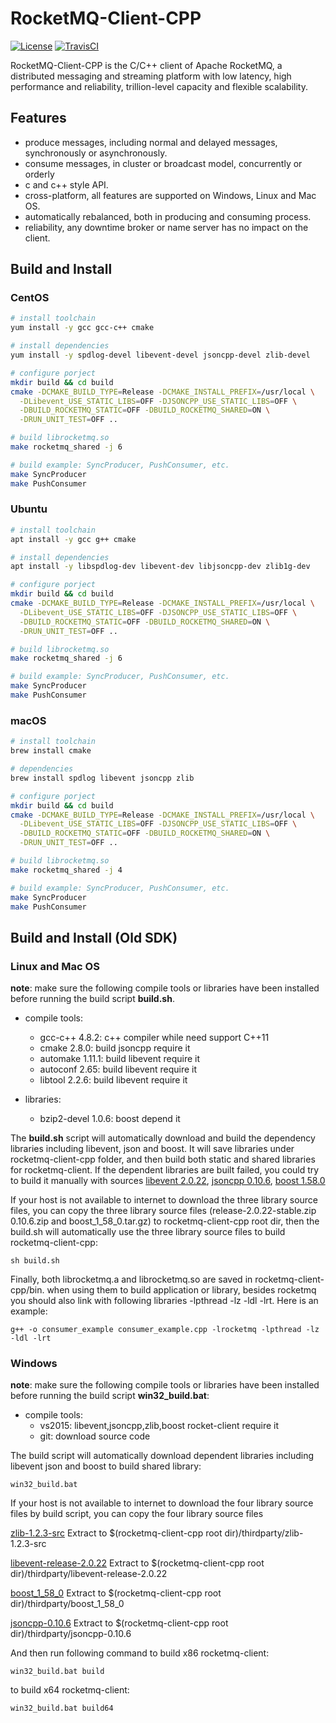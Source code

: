 # RocketMQ-Client-CPP
[![License](https://img.shields.io/badge/license-Apache%202-4EB1BA.svg)](https://www.apache.org/licenses/LICENSE-2.0.html)
[![TravisCI](https://travis-ci.org/apache/rocketmq-client-cpp.svg)](https://travis-ci.org/apache/rocketmq-client-cpp)

RocketMQ-Client-CPP is the C/C++ client of Apache RocketMQ, a distributed messaging and streaming platform with low latency, high performance and reliability, trillion-level capacity and flexible scalability.

## Features

- produce messages, including normal and delayed messages, synchronously or asynchronously. 
- consume messages, in cluster or broadcast model, concurrently or orderly
- c and c++ style API.
- cross-platform, all features are supported on Windows, Linux and Mac OS.
- automatically rebalanced, both in producing and consuming process.
- reliability, any downtime broker or name server has no impact on the client.

## Build and Install

### CentOS

```bash
# install toolchain
yum install -y gcc gcc-c++ cmake

# install dependencies
yum install -y spdlog-devel libevent-devel jsoncpp-devel zlib-devel

# configure porject
mkdir build && cd build
cmake -DCMAKE_BUILD_TYPE=Release -DCMAKE_INSTALL_PREFIX=/usr/local \
  -DLibevent_USE_STATIC_LIBS=OFF -DJSONCPP_USE_STATIC_LIBS=OFF \
  -DBUILD_ROCKETMQ_STATIC=OFF -DBUILD_ROCKETMQ_SHARED=ON \
  -DRUN_UNIT_TEST=OFF ..

# build librocketmq.so
make rocketmq_shared -j 6

# build example: SyncProducer, PushConsumer, etc.
make SyncProducer
make PushConsumer
```

### Ubuntu

```bash
# install toolchain
apt install -y gcc g++ cmake

# install dependencies
apt install -y libspdlog-dev libevent-dev libjsoncpp-dev zlib1g-dev

# configure porject
mkdir build && cd build
cmake -DCMAKE_BUILD_TYPE=Release -DCMAKE_INSTALL_PREFIX=/usr/local \
  -DLibevent_USE_STATIC_LIBS=OFF -DJSONCPP_USE_STATIC_LIBS=OFF \
  -DBUILD_ROCKETMQ_STATIC=OFF -DBUILD_ROCKETMQ_SHARED=ON \
  -DRUN_UNIT_TEST=OFF ..

# build librocketmq.so
make rocketmq_shared -j 6

# build example: SyncProducer, PushConsumer, etc.
make SyncProducer
make PushConsumer
```

### macOS

```bash
# install toolchain
brew install cmake

# dependencies
brew install spdlog libevent jsoncpp zlib

# configure porject
mkdir build && cd build
cmake -DCMAKE_BUILD_TYPE=Release -DCMAKE_INSTALL_PREFIX=/usr/local \
  -DLibevent_USE_STATIC_LIBS=OFF -DJSONCPP_USE_STATIC_LIBS=OFF \
  -DBUILD_ROCKETMQ_STATIC=OFF -DBUILD_ROCKETMQ_SHARED=ON \
  -DRUN_UNIT_TEST=OFF ..

# build librocketmq.so
make rocketmq_shared -j 4

# build example: SyncProducer, PushConsumer, etc.
make SyncProducer
make PushConsumer
```

## Build and Install (Old SDK)

### Linux and Mac OS

**note**: make sure the following compile tools or libraries have been installed before running the build script **build.sh**.

- compile tools:
	- gcc-c++ 4.8.2: c++ compiler while need support C++11
	- cmake 2.8.0: build jsoncpp require it
	- automake 1.11.1: build libevent require it
	- autoconf 2.65: build libevent require it
	- libtool 2.2.6: build libevent require it

- libraries:   
	- bzip2-devel 1.0.6: boost depend it

The **build.sh** script will automatically download and build the dependency libraries including libevent, json and boost. It will save libraries under rocketmq-client-cpp folder, and then build both static and shared libraries for rocketmq-client. If the dependent libraries are built failed, you could try to build it manually with sources [libevent 2.0.22](https://github.com/libevent/libevent/archive/release-2.0.22-stable.zip "lib event 2.0.22"), [jsoncpp 0.10.6](https://github.com/open-source-parsers/jsoncpp/archive/0.10.6.zip  "jsoncpp 0.10.6"), [boost 1.58.0](http://sourceforge.net/projects/boost/files/boost/1.58.0/boost_1_58_0.tar.gz "boost 1.58.0")

If your host is not available to internet to download the three library source files, you can copy the three library source files (release-2.0.22-stable.zip  0.10.6.zip and boost_1_58_0.tar.gz) to rocketmq-client-cpp root dir, then the build.sh will automatically use the three library source files to build rocketmq-client-cpp:

    sh build.sh

Finally, both librocketmq.a and librocketmq.so are saved in rocketmq-client-cpp/bin. when using them to build application or library, besides rocketmq you should also link with following libraries -lpthread -lz -ldl -lrt. Here is an example:

    g++ -o consumer_example consumer_example.cpp -lrocketmq -lpthread -lz -ldl -lrt

### Windows
**note**: make sure the following compile tools or libraries have been installed before running the build script **win32_build.bat**:

- compile tools:
	- vs2015: libevent,jsoncpp,zlib,boost rocket-client require it
	- git: download source code 
	
The build script will automatically download dependent libraries including libevent json and boost to build shared library:

    win32_build.bat

	
If your host is not available to internet to download the four library source files by build script, you can copy the four library source files 

[zlib-1.2.3-src](https://codeload.github.com/jsj020122/zlib-1.2.3-src/zip/master "zlib-1.2.3-src") Extract to $(rocketmq-client-cpp root dir)/thirdparty/zlib-1.2.3-src 

[libevent-release-2.0.22](https://codeload.github.com/jsj020122/libevent-release-2.0.22/zip/master "libevent-release-2.0.22") Extract to $(rocketmq-client-cpp root dir)/thirdparty/libevent-release-2.0.22

[boost_1_58_0](https://codeload.github.com/jsj020122/boost_1_58_0/zip/master "boost_1_58_0") Extract to  $(rocketmq-client-cpp root dir)/thirdparty/boost_1_58_0

[jsoncpp-0.10.6](https://codeload.github.com/jsj020122/jsoncpp-0.10.6/zip/master "jsoncpp-0.10.6") Extract to  $(rocketmq-client-cpp root dir)/thirdparty/jsoncpp-0.10.6 

And then run following command to build x86 rocketmq-client:

    win32_build.bat build

to build x64 rocketmq-client:

    win32_build.bat build64


